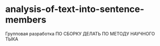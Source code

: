 # analysis-of-text-into-sentence-members
Групповая разработка ПО
СБОРКУ ДЕЛАТЬ ПО МЕТОДУ НАУЧНОГО ТЫКА
